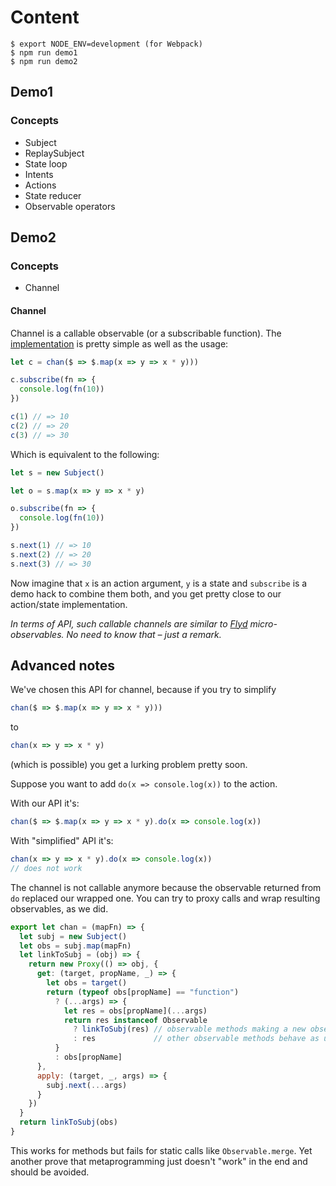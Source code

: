 # Content

```
$ export NODE_ENV=development (for Webpack)
$ npm run demo1
$ npm run demo2
```

## Demo1

### Concepts

* Subject
* ReplaySubject
* State loop
* Intents
* Actions
* State reducer
* Observable operators

## Demo2

### Concepts

* Channel

#### Channel

Channel is a callable observable (or a subscribable function). The [implementation](./demo2/chan.js)
is pretty simple as well as the usage:

```js
let c = chan($ => $.map(x => y => x * y)))

c.subscribe(fn => {
  console.log(fn(10))
})

c(1) // => 10
c(2) // => 20
c(3) // => 30
```

Which is equivalent to the following:

```js
let s = new Subject()

let o = s.map(x => y => x * y)

o.subscribe(fn => {
  console.log(fn(10))
})

s.next(1) // => 10
s.next(2) // => 20
s.next(3) // => 30
```

Now imagine that `x` is an action argument, `y` is a state and `subscribe` is a demo hack to combine
them both, and you get pretty close to our action/state implementation.

*In terms of API, such callable channels are similar to [Flyd](https://github.com/paldepind/flyd)
micro-observables. No need to know that – just a remark.*

## Advanced notes

We've chosen this API for channel, because if you try to simplify

```js
chan($ => $.map(x => y => x * y)))
```

to

```js
chan(x => y => x * y)
```

(which is possible) you get a lurking problem pretty soon.

Suppose you want to add `do(x => console.log(x))` to the action.

With our API it's:

```js
chan($ => $.map(x => y => x * y).do(x => console.log(x))
```

With "simplified" API it's:

```js
chan(x => y => x * y).do(x => console.log(x))
// does not work
```

The channel is not callable anymore because the observable returned from `do` replaced our wrapped one.
You can try to proxy calls and wrap resulting observables, as we did.

```js
export let chan = (mapFn) => {
  let subj = new Subject()
  let obs = subj.map(mapFn)
  let linkToSubj = (obj) => {
    return new Proxy(() => obj, {
      get: (target, propName, _) => {
        let obs = target()
        return (typeof obs[propName] == "function")
          ? (...args) => {
            let res = obs[propName](...args)
            return res instanceof Observable
              ? linkToSubj(res) // observable methods making a new observable now make a new proxied observable
              : res             // other observable methods behave as usual
          }
          : obs[propName]
      },
      apply: (target, _, args) => {
        subj.next(...args)
      }
    })
  }
  return linkToSubj(obs)
}
```

This works for methods but fails for static calls like `Observable.merge`. Yet another prove
that metaprogramming just doesn't "work" in the end and should be avoided.
